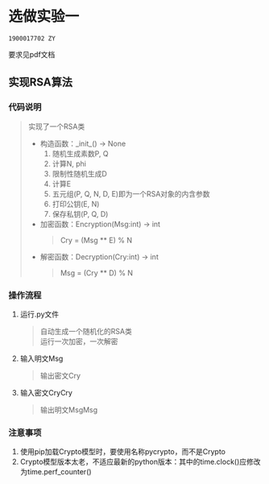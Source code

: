 # 选做实验一
```
1900017702 ZY
```
要求见pdf文档
## 实现RSA算法
### 代码说明
> 实现了一个RSA类
>- 构造函数：\_init_() -> None
>   1. 随机生成素数P, Q
>   2. 计算N, phi
>   3. 限制性随机生成D
>   4. 计算E
>   5. 五元组(P, Q, N, D, E)即为一个RSA对象的内含参数
>   6. 打印公钥(E, N)
>   7. 保存私钥(P, Q, D)
>- 加密函数：Encryption(Msg:int) -> int
>   > Cry = (Msg ** E) % N
>- 解密函数：Decryption(Cry:int) -> int
>   > Msg = (Cry ** D) % N
### 操作流程
1. 运行.py文件
    > 自动生成一个随机化的RSA类<br>
    > 运行一次加密，一次解密
2. 输入明文Msg
    > 输出密文Cry
3. 输入密文CryCry
    > 输出明文MsgMsg
### 注意事项
1. 使用pip加载Crypto模型时，要使用名称pycrypto，而不是Crypto
2. Crypto模型版本太老，不适应最新的python版本：其中的time.clock()应修改为time.perf_counter()